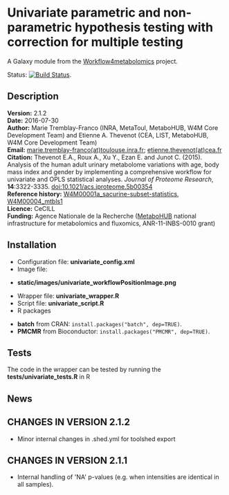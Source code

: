# Univariate parametric and non-parametric hypothesis testing with correction for multiple testing

A Galaxy module from the [Workflow4metabolomics](http://workflow4metabolomics.org) project.

Status: [![Build Status](https://travis-ci.org/workflow4metabolomics/univariate.svg?branch=master)](https://travis-ci.org/workflow4metabolomics/univariate).

## Description

**Version:** 2.1.2   
**Date:** 2016-07-30  
**Author:** Marie Tremblay-Franco (INRA, MetaToul, MetaboHUB, W4M Core Development Team) and Etienne A. Thevenot (CEA, LIST, MetaboHUB, W4M Core Development Team)    
**Email:** [marie.tremblay-franco(at)toulouse.inra.fr](mailto:marie.tremblay-franco@toulouse.inra.fr); [etienne.thevenot(at)cea.fr](mailto:etienne.thevenot@cea.fr)  
**Citation:** Thevenot E.A., Roux A., Xu Y., Ezan E. and Junot C. (2015). Analysis of the human adult urinary metabolome variations with age, body mass index and gender by implementing a comprehensive workflow for univariate and OPLS statistical analyses. *Journal of Proteome Research*, **14**:3322-3335. [doi:10.1021/acs.jproteome.5b00354](http://dx.doi.org/10.1021/acs.jproteome.5b00354)  
**Reference history:** [W4M00001a_sacurine-subset-statistics](http://galaxy.workflow4metabolomics.org/history/list_published), [W4M00004_mtbls1](http://galaxy.workflow4metabolomics.org/history/list_published)  
**Licence:** CeCILL  
**Funding:** Agence Nationale de la Recherche ([MetaboHUB](http://www.metabohub.fr/index.php?lang=en&Itemid=473) national infrastructure for metabolomics and fluxomics, ANR-11-INBS-0010 grant)

## Installation

 * Configuration file: **univariate_config.xml**  
 * Image file: 
  + **static/images/univariate_workflowPositionImage.png**   
 * Wrapper file: **univariate_wrapper.R**  
 * Script file: **univariate_script.R**  
 * R packages  
  + **batch** from CRAN: `install.packages("batch", dep=TRUE)`.
  + **PMCMR** from Bioconductor: `install.packages("PMCMR", dep=TRUE)`.

## Tests

The code in the wrapper can be tested by running the **tests/univariate_tests.R** in R  

## News

## CHANGES IN VERSION 2.1.2  

 * Minor internal changes in .shed.yml for toolshed export

## CHANGES IN VERSION 2.1.1  

 * Internal handling of 'NA' p-values (e.g. when intensities are identical in all samples).
